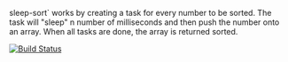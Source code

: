 sleep-sort` works by creating a task for every number to be sorted. The task
will "sleep" n number of milliseconds and then push the number onto an array.
When all tasks are done, the array is returned sorted.

[![Build Status](https://travis-ci.org/snolot/sleep-sort.png)](https://travis-ci.org/snolot/sleep-sort)